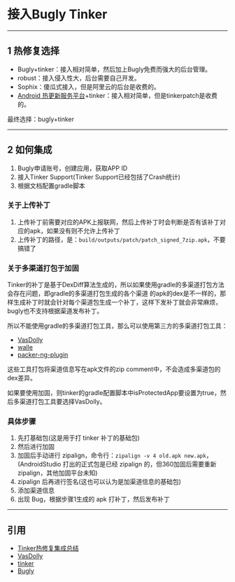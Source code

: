 # 接入Bugly Tinker

---
## 1 热修复选择

- Bugly+tinker：接入相对简单，然后加上Bugly免费而强大的后台管理。
- robust：接入侵入性大，后台需要自己开发。
- Sophix：傻瓜式接入，但是阿里云的后台是收费的。
- [Android 热更新服务平台](http://tinkerpatch.com/)+tinker：接入相对简单，但是tinkerpatch是收费的。

最终选择：bugly+tinker

---
## 2 如何集成

1. Bugly申请账号，创建应用，获取APP ID
2. 接入Tinker Support(Tinker Support已经包括了Crash统计)
3. 根据文档配置gradle脚本

### 关于上传补丁

1. 上传补丁前需要对应的APK上报联网，然后上传补丁时会判断是否有该补丁对应的apk，如果没有则不允许上传补丁
2. 上传补丁的路径，是：`build/outputs/patch/patch_signed_7zip.apk`，不要搞错了

### 关于多渠道打包于加固

Tinker的补丁是基于DexDiff算法生成的，所以如果使用gradle的多渠道打包方法会存在问题，即gradle的多渠道打包生成的各个渠道
的apk的dex是不一样的，那样生成补丁时就会针对每个渠道包生成一个补丁，这样下发补丁就会非常麻烦，bugly也不支持根据渠道发布补丁。

所以不能使用gradle的多渠道打包工具，那么可以使用第三方的多渠道打包工具：

- [VasDolly](https://github.com/Tencent)
- [walle](https://link.jianshu.com/?t=https://github.com/Meituan-Dianping/walle)
- [packer-ng-plugin ](https://github.com/mcxiaoke/packer-ng-plugin)

这些工具打包将渠道信息写在apk文件的zip comment中，不会造成多渠道包的dex差异。

如果要使用加固，则tinker的gradle配置脚本中isProtectedApp要设置为true，然后多渠道打包工具要选择VasDolly。

### 具体步骤

1. 先打基础包(这是用于打 tinker 补丁的基础包)
1. 然后进行加固
1. 加固后手动进行 zipalign，命令行：`zipalign -v 4 old.apk new.apk`，(AndroidStudio 打出的正式包是已经 zipalign 的，但360加固后需要重新 zipalign，其他加固平台未知)
1. zipalign 后再进行签名(这也可以认为是加渠道信息的基础包)
1. 添加渠道信息
1. 出现 Bug，根据步骤1生成的 apk 打补丁，然后发布补丁

---
## 引用

- [Tinker热修复集成总结](https://www.jianshu.com/p/194c9d89b227)
- [VasDolly](https://github.com/Tencent/VasDolly)
- [tinker](https://github.com/Tencent/tinker/wiki)
- [Bugly](https://bugly.qq.com/v2/index)
